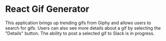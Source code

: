 # React Gif Generator
This application brings up trending gifs from Giphy and allows users to search for gifs. Users can also see more details about a gif by selecting the "Details" button. The ability to post a selected gif to Slack is in progress.
